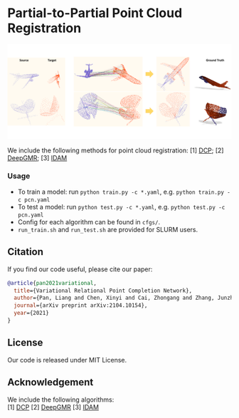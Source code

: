 # Partial-to-Partial Point Cloud Registration
<p align="center"> 
<img src="images/registration.png">
</p>

We include the following methods for point cloud registration:
[1] [DCP](https://github.com/WangYueFt/dcp); [2] [DeepGMR](https://github.com/wentaoyuan/deepgmr); [3] [IDAM](https://github.com/jiahaowork/idam)


### Usage
+ To train a model: run `python train.py -c *.yaml`, e.g. `python train.py -c pcn.yaml`
+ To test a model: run `python test.py -c *.yaml`, e.g. `python test.py -c pcn.yaml`
+ Config for each algorithm can be found in `cfgs/`.
+ `run_train.sh` and `run_test.sh` are provided for SLURM users. 


## Citation
If you find our code useful, please cite our paper:
```bibtex
@article{pan2021variational,
  title={Variational Relational Point Completion Network},
  author={Pan, Liang and Chen, Xinyi and Cai, Zhongang and Zhang, Junzhe and Zhao, Haiyu and Yi, Shuai and Liu, Ziwei},
  journal={arXiv preprint arXiv:2104.10154},
  year={2021}
}
```

## License
Our code is released under MIT License.


## Acknowledgement
We include the following algorithms:  
[1] [DCP](https://github.com/WangYueFt/dcp) 
[2] [DeepGMR](https://github.com/wentaoyuan/deepgmr) 
[3] [IDAM](https://github.com/jiahaowork/idam) 

